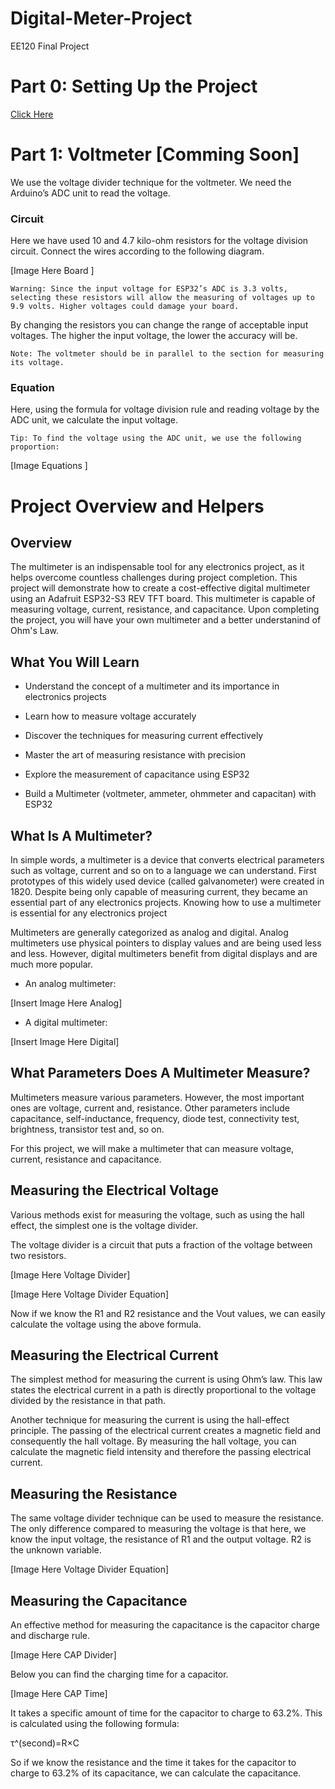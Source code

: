 # Digital-Meter-Project
EE120 Final Project 

# Part 0: Setting Up the Project
[Click Here](https://github.com/SDSMT-EE120/Digital-Meter-Project/tree/main/Part0-Setup) 

# Part 1: Voltmeter [Comming Soon] 
We use the voltage divider technique for the voltmeter. We need the Arduino’s ADC unit to read the voltage. 

### Circuit 
Here we have used 10 and 4.7 kilo-ohm resistors for the voltage division circuit. Connect the wires according to the following diagram.

[Image Here Board ]

    Warning: Since the input voltage for ESP32’s ADC is 3.3 volts, selecting these resistors will allow the measuring of voltages up to 9.9 volts. Higher voltages could damage your board.

By changing the resistors you can change the range of acceptable input voltages. The higher the input voltage, the lower the accuracy will be.

    Note: The voltmeter should be in parallel to the section for measuring its voltage.

### Equation 
Here, using the formula for voltage division rule and reading voltage by the ADC unit, we calculate the input voltage.

    Tip: To find the voltage using the ADC unit, we use the following proportion:

[Image Equations ]

# Project Overview and Helpers 

## Overview

The multimeter is an indispensable tool for any electronics project, as it helps overcome countless challenges during project completion. This project will demonstrate how to create a cost-effective digital multimeter using an Adafruit ESP32-S3 REV TFT board. This multimeter is capable of measuring voltage, current, resistance, and capacitance. Upon completing the project, you will have your own multimeter and a better understanind of Ohm's Law. 

## What You Will Learn 

- Understand the concept of a multimeter and its importance in electronics projects

- Learn how to measure voltage accurately

- Discover the techniques for measuring current effectively

- Master the art of measuring resistance with precision

- Explore the measurement of capacitance using ESP32

- Build a Multimeter (voltmeter, ammeter, ohmmeter and capacitan) with ESP32

## What Is A Multimeter?

In simple words, a multimeter is a device that converts electrical parameters such as voltage, current and so on to a language we can understand. First prototypes of this widely used device (called galvanometer) were created in 1820. Despite being only capable of measuring current, they became an essential part of any electronics projects. Knowing how to use a multimeter is essential for any electronics project

Multimeters are generally categorized as analog and digital. Analog multimeters use physical pointers to display values and are being used less and less. However, digital multimeters benefit from digital displays and are much more popular.

- An analog multimeter:

[Insert Image Here Analog]

- A digital multimeter:

[Insert Image Here Digital]


## What Parameters Does A Multimeter Measure?

Multimeters measure various parameters. However, the most important ones are voltage, current and, resistance. Other parameters include capacitance, self-inductance, frequency, diode test, connectivity test, brightness, transistor test and, so on.

For this project, we will make a multimeter that can measure voltage, current, resistance and capacitance.


## Measuring the Electrical Voltage

Various methods exist for measuring the voltage, such as using the hall effect, the simplest one is the voltage divider.

The voltage divider is a circuit that puts a fraction of the voltage between two resistors.

[Image Here Voltage Divider]

[Image Here Voltage Divider Equation]

Now if we know the R1 and R2 resistance and the Vout values, we can easily calculate the voltage using the above formula.

## Measuring the Electrical Current

The simplest method for measuring the current is using Ohm’s law. This law states the electrical current in a path is directly proportional to the voltage divided by the resistance in that path.

Another technique for measuring the current is using the hall-effect principle. The passing of the electrical current creates a magnetic field and consequently the hall voltage. By measuring the hall voltage, you can calculate the magnetic field intensity and therefore the passing electrical current.

## Measuring the Resistance

The same voltage divider technique can be used to measure the resistance. The only difference compared to measuring the voltage is that here, we know the input voltage, the resistance of R1 and the output voltage. R2 is the unknown variable.

[Image Here Voltage Divider Equation]

## Measuring the Capacitance

An effective method for measuring the capacitance is the capacitor charge and discharge rule.

[Image Here CAP Divider]

Below you can find the charging time for a capacitor.

[Image Here CAP Time]

It takes a specific amount of time for the capacitor to charge to 63.2%. This is calculated using the following formula:

τ^(second)=R×C

So if we know the resistance and the time it takes for the capacitor to charge to 63.2% of its capacitance, we can calculate the capacitance.

